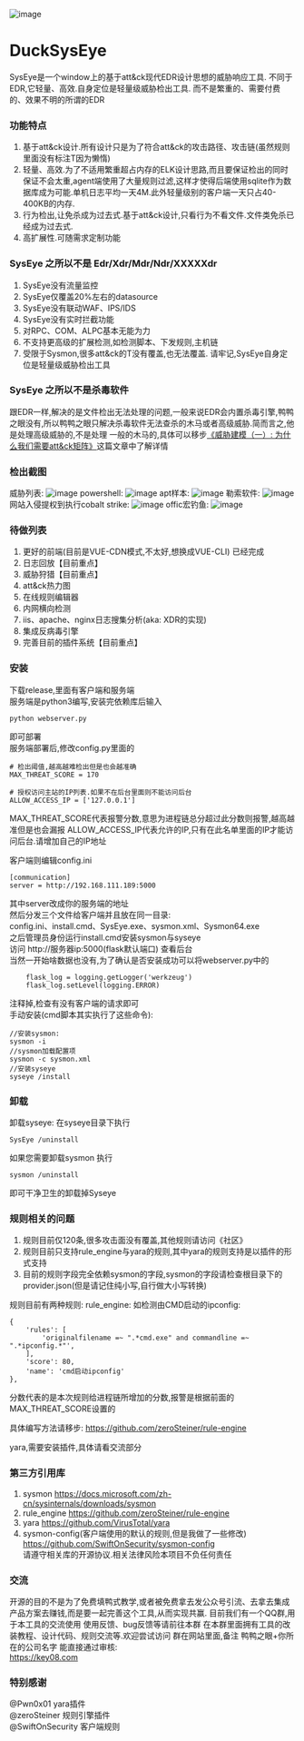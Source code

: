 ![image](https://github.com/huoji120/DuckSysEye/raw/main/Image/logo.png) 

# DuckSysEye
SysEye是一个window上的基于att&ck现代EDR设计思想的威胁响应工具.
不同于EDR,它轻量、高效.自身定位是轻量级威胁检出工具.
而不是繁重的、需要付费的、效果不明的所谓的EDR

### 功能特点
1. 基于att&ck设计.所有设计只是为了符合att&ck的攻击路径、攻击链(虽然规则里面没有标注T因为懒惰)
2. 轻量、高效.为了不适用繁重超占内存的ELK设计思路,而且要保证检出的同时保证不会太重,agent端使用了大量规则过滤,这样才使得后端使用sqlite作为数据库成为可能.单机日志平均一天4M.此外轻量级别的客户端一天只占40-400KB的内存.
3. 行为检出,让免杀成为过去式.基于att&ck设计,只看行为不看文件.文件类免杀已经成为过去式.
4. 高扩展性.可随需求定制功能

### SysEye 之所以不是 Edr/Xdr/Mdr/Ndr/XXXXXdr
1. SysEye没有流量监控
2. SysEye仅覆盖20%左右的datasource
3. SysEye没有联动WAF、IPS/IDS
4. SysEye没有实时拦截功能
5. 对RPC、COM、ALPC基本无能为力
6. 不支持更高级的扩展检测,如检测脚本、下发规则,主机链
7. 受限于Sysmon,很多att&ck的T没有覆盖,也无法覆盖.
请牢记,SysEye自身定位是轻量级威胁检出工具

### SysEye 之所以不是杀毒软件
跟EDR一样,解决的是文件检出无法处理的问题,一般来说EDR会内置杀毒引擎,鸭鸭之眼没有,所以鸭鸭之眼只解决杀毒软件无法查杀的木马或者高级威胁.简而言之,他是处理高级威胁的,不是处理
一般的木马的,具体可以移步[《威胁建模（一）: 为什么我们需要att&ck矩阵》](https://key08.com/index.php/2022/08/09/1505.html)这篇文章中了解详情

### 检出截图
威胁列表:
![image](https://github.com/huoji120/DuckSysEye/raw/main/Image/1.png)
powershell:
![image](https://github.com/huoji120/DuckSysEye/raw/main/Image/2.png)
apt样本:
![image](https://github.com/huoji120/DuckSysEye/raw/main/Image/3.png)
勒索软件:
![image](https://github.com/huoji120/DuckSysEye/raw/main/Image/4.png)
网站入侵提权到执行cobalt strike:
![image](https://github.com/huoji120/DuckSysEye/raw/main/Image/5.png)
offic宏钓鱼:
![image](https://github.com/huoji120/DuckSysEye/raw/main/Image/6.png)

### 待做列表
1. 更好的前端(目前是VUE-CDN模式,不太好,想换成VUE-CLI) 已经完成
2. 日志回放【目前重点】
3. 威胁狩猎【目前重点】
4. att&ck热力图
5. 在线规则编辑器
6. 内网横向检测
7. iis、apache、nginx日志搜集分析(aka: XDR的实现)
8. 集成反病毒引擎
9. 完善目前的插件系统【目前重点】
### 安装
下载release,里面有客户端和服务端  
服务端是python3编写,安装完依赖库后输入
```
python webserver.py
```
即可部署  
服务端部署后,修改config.py里面的  
```
# 检出阈值,越高越难检出但是也会越准确  
MAX_THREAT_SCORE = 170

# 授权访问主站的IP列表.如果不在后台里面则不能访问后台  
ALLOW_ACCESS_IP = ['127.0.0.1']
```
MAX_THREAT_SCORE代表报警分数,意思为进程链总分超过此分数则报警,越高越准但是也会漏报
ALLOW_ACCESS_IP代表允许的IP,只有在此名单里面的IP才能访问后台.请增加自己的IP地址  

客户端则编辑config.ini  
```
[communication]
server = http://192.168.111.189:5000
```
其中server改成你的服务端的地址  
然后分发三个文件给客户端并且放在同一目录:  
config.ini、install.cmd、SysEye.exe、sysmon.xml、Sysmon64.exe  
之后管理员身份运行install.cmd安装sysmon与syseye  
访问 http://服务器ip:5000(flask默认端口) 查看后台  
当然一开始啥数据也没有,为了确认是否安装成功可以将webserver.py中的  
```
    flask_log = logging.getLogger('werkzeug')
    flask_log.setLevel(logging.ERROR)
```
注释掉,检查有没有客户端的请求即可   
手动安装(cmd脚本其实执行了这些命令):
```
//安装sysmon:
sysmon -i 
//sysmon加载配置项
sysmon -c sysmon.xml
//安装syseye
syseye /install
```

### 卸载
卸载syseye:
在syseye目录下执行
```
SysEye /uninstall
```
如果您需要卸载sysmon
执行
```
sysmon /uninstall
```
即可干净卫生的卸载掉Syseye

### 规则相关的问题
1. 规则目前仅120条,很多攻击面没有覆盖,其他规则请访问《社区》
2. 规则目前只支持rule_engine与yara的规则,其中yara的规则支持是以插件的形式支持
3. 目前的规则字段完全依赖sysmon的字段,sysmon的字段请检查根目录下的provider.json(但是请记住纯小写,自行做大小写转换)

规则目前有两种规则:
rule_engine:
如检测由CMD启动的ipconfig:
```
{
    'rules': [
        'originalfilename =~ ".*cmd.exe" and commandline =~ ".*ipconfig.*"',
    ],
    'score': 80,
    'name': 'cmd启动ipconfig'
},
```
分数代表的是本次规则给进程链所增加的分数,报警是根据前面的MAX_THREAT_SCORE设置的

具体编写方法请移步:
https://github.com/zeroSteiner/rule-engine

yara,需要安装插件,具体请看交流部分

### 第三方引用库
1. sysmon
https://docs.microsoft.com/zh-cn/sysinternals/downloads/sysmon
2. rule_engine
https://github.com/zeroSteiner/rule-engine
3. yara
https://github.com/VirusTotal/yara
4. sysmon-config(客户端使用的默认的规则,但是我做了一些修改)
https://github.com/SwiftOnSecurity/sysmon-config  
请遵守相关库的开源协议.相关法律风险本项目不负任何责任

### 交流
开源的目的不是为了免费填鸭式教学,或者被免费拿去发公众号引流、去拿去集成产品方案去赚钱,而是要一起完善这个工具,从而实现共赢.
目前我们有一个QQ群,用于本工具的交流使用
使用反馈、bug反馈等请前往本群
在本群里面拥有工具的改装教程、设计代码、规则交流等.欢迎尝试访问
群在网站里面,备注 鸭鸭之眼+你所在的公司名字 能直接通过审核:  
https://key08.com

### 特别感谢
@Pwn0x01 yara插件  
@zeroSteiner 规则引擎插件  
@SwiftOnSecurity 客户端规则
